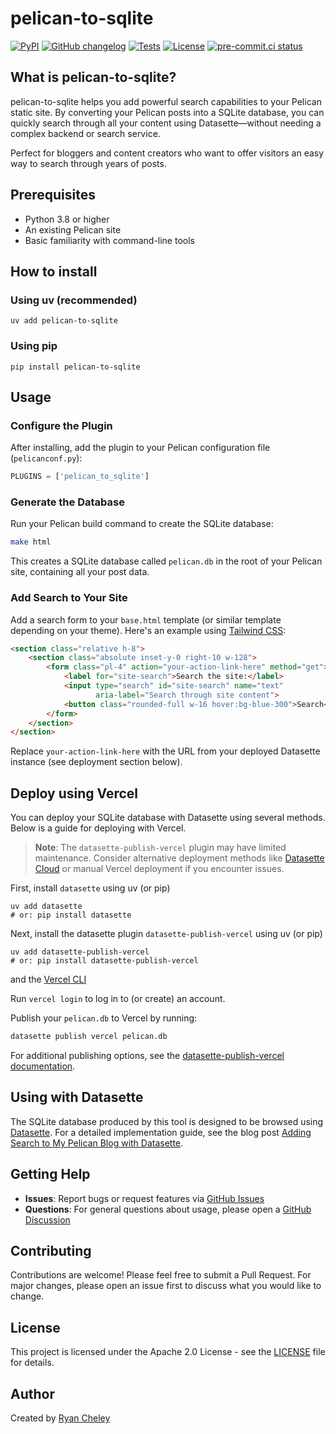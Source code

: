 # pelican-to-sqlite

[![PyPI](https://img.shields.io/pypi/v/pelican-to-sqlite.svg)](https://pypi.org/project/pelican-to-sqlite/)
[![GitHub changelog](https://img.shields.io/github/v/release/ryancheley/pelican-to-sqlite?include_prereleases&label=changelog)](https://github.com/ryancheley/pelican-to-sqlite/releases)
[![Tests](https://github.com/ryancheley/pelican-to-sqlite/workflows/Test/badge.svg)](https://github.com/ryancheley/pelican-to-sqlite/actions?query=workflow%3ATest)
[![License](https://img.shields.io/badge/license-Apache%202.0-blue.svg)](https://github.com/ryancheley/pelican-to-sqlite/blob/main/LICENSE)
[![pre-commit.ci status](https://results.pre-commit.ci/badge/github/ryancheley/pelican-to-sqlite/main.svg)](https://results.pre-commit.ci/latest/github/ryancheley/pelican-to-sqlite/main)

## What is pelican-to-sqlite?

pelican-to-sqlite helps you add powerful search capabilities to your Pelican static site. By converting your Pelican posts into a SQLite database, you can quickly search through all your content using Datasette—without needing a complex backend or search service.

Perfect for bloggers and content creators who want to offer visitors an easy way to search through years of posts.

## Prerequisites

- Python 3.8 or higher
- An existing Pelican site
- Basic familiarity with command-line tools

## How to install

### Using uv (recommended)

    uv add pelican-to-sqlite

### Using pip

    pip install pelican-to-sqlite

## Usage

### Configure the Plugin

After installing, add the plugin to your Pelican configuration file (`pelicanconf.py`):

```python
PLUGINS = ['pelican_to_sqlite']
```

### Generate the Database

Run your Pelican build command to create the SQLite database:

```bash
make html
```

This creates a SQLite database called `pelican.db` in the root of your Pelican site, containing all your post data.

### Add Search to Your Site

Add a search form to your `base.html` template (or similar template depending on your theme). Here's an example using [Tailwind CSS](https://tailwindcss.com):

```html
<section class="relative h-8">
    <section class="absolute inset-y-0 right-10 w-128">
        <form class="pl-4" action="your-action-link-here" method="get">
            <label for="site-search">Search the site:</label>
            <input type="search" id="site-search" name="text"
                   aria-label="Search through site content">
            <button class="rounded-full w-16 hover:bg-blue-300">Search</button>
        </form>
    </section>
</section>
```

Replace `your-action-link-here` with the URL from your deployed Datasette instance (see deployment section below).

## Deploy using Vercel

You can deploy your SQLite database with Datasette using several methods. Below is a guide for deploying with Vercel.

> **Note**: The `datasette-publish-vercel` plugin may have limited maintenance. Consider alternative deployment methods like [Datasette Cloud](https://www.datasette.cloud/) or manual Vercel deployment if you encounter issues.

First, install `datasette` using uv (or pip)

```
uv add datasette
# or: pip install datasette
```

Next, install the datasette plugin `datasette-publish-vercel` using uv (or pip)

```
uv add datasette-publish-vercel
# or: pip install datasette-publish-vercel
```

and the [Vercel CLI](https://vercel.com/cli)

Run `vercel login` to log in to (or create) an account.

Publish your `pelican.db` to Vercel by running:

```bash
datasette publish vercel pelican.db
```

For additional publishing options, see the [datasette-publish-vercel documentation](https://github.com/simonw/datasette-publish-vercel/blob/main/README.md).

## Using with Datasette

The SQLite database produced by this tool is designed to be browsed using [Datasette](https://datasette.readthedocs.io/). For a detailed implementation guide, see the blog post [Adding Search to My Pelican Blog with Datasette](https://www.ryancheley.com/2022/01/16/adding-search-to-my-pelican-blog-with-datasette/).

## Getting Help

- **Issues**: Report bugs or request features via [GitHub Issues](https://github.com/ryancheley/pelican-to-sqlite/issues)
- **Questions**: For general questions about usage, please open a [GitHub Discussion](https://github.com/ryancheley/pelican-to-sqlite/discussions)

## Contributing

Contributions are welcome! Please feel free to submit a Pull Request. For major changes, please open an issue first to discuss what you would like to change.

## License

This project is licensed under the Apache 2.0 License - see the [LICENSE](https://github.com/ryancheley/pelican-to-sqlite/blob/main/LICENSE) file for details.

## Author

Created by [Ryan Cheley](https://www.ryancheley.com)
